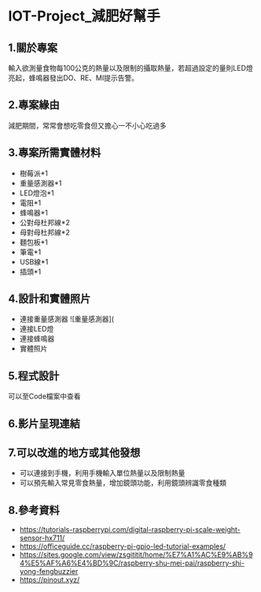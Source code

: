 # IOT-Project_減肥好幫手
## 1.關於專案
輸入欲測量食物每100公克的熱量以及限制的攝取熱量，若超過設定的量則LED燈亮起，蜂鳴器發出DO、RE、MI提示告警。
## 2.專案緣由
減肥期間，常常會想吃零食但又擔心一不小心吃過多
## 3.專案所需實體材料
* 樹莓派*1
* 重量感測器*1
* LED燈泡*1
* 電阻*1
* 蜂鳴器*1
* 公對母杜邦線*2
* 母對母杜邦線*2
* 麵包板*1
* 筆電*1
* USB線*1
* 插頭*1
## 4.設計和實體照片
* 連接重量感測器
  ![重量感測器](
* 連接LED燈
* 連接蜂鳴器
* 實體照片
  

## 5.程式設計
可以至Code檔案中查看
## 6.影片呈現連結
## 7.可以改進的地方或其他發想
* 可以連接到手機，利用手機輸入單位熱量以及限制熱量
* 可以預先輸入常見零食熱量，增加鏡頭功能，利用鏡頭辨識零食種類
## 8.參考資料
* https://tutorials-raspberrypi.com/digital-raspberry-pi-scale-weight-sensor-hx711/
* https://officeguide.cc/raspberry-pi-gpio-led-tutorial-examples/
* https://sites.google.com/view/zsgititit/home/%E7%A1%AC%E9%AB%94%E5%AF%A6%E4%BD%9C/raspberry-shu-mei-pai/raspberry-shi-yong-fengbuzzier
* https://pinout.xyz/

